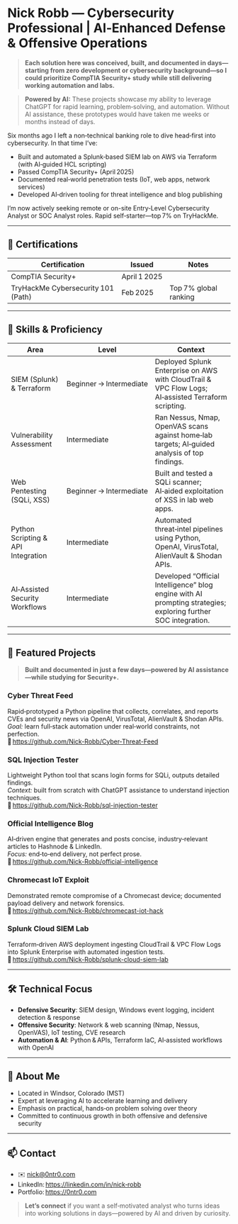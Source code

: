 # Nick Robb — Cybersecurity Professional | AI‑Enhanced Defense & Offensive Operations

> **Each solution here was conceived, built, and documented in days—starting from zero development or cybersecurity background—so I could prioritize CompTIA Security+ study while still delivering working automation and labs.**

> **Powered by AI:** These projects showcase my ability to leverage ChatGPT for rapid learning, problem‑solving, and automation. Without AI assistance, these prototypes would have taken me weeks or months instead of days.

Six months ago I left a non‑technical banking role to dive head‑first into cybersecurity. In that time I’ve:

-  Built and automated a Splunk‑based SIEM lab on AWS via Terraform (with AI‑guided HCL scripting)  
-  Passed CompTIA Security+ (April 2025)  
-  Documented real‑world penetration tests (IoT, web apps, network services)  
-  Developed AI‑driven tooling for threat intelligence and blog publishing  

I’m now actively seeking remote or on-site Entry‑Level Cybersecurity Analyst or SOC Analyst roles. Rapid self‑starter—top 7% on TryHackMe.

---

## 🔹 Certifications

| Certification                       | Issued       | Notes                      |
|-------------------------------------|--------------|----------------------------|
| CompTIA Security+                   | April 1 2025 |                             |
| TryHackMe Cybersecurity 101 (Path)  | Feb 2025     | Top 7% global ranking      |

---

## 🔹 Skills & Proficiency

| Area                                | Level                 | Context                                                                 |
|-------------------------------------|-----------------------|-------------------------------------------------------------------------|
| SIEM (Splunk) & Terraform           | Beginner → Intermediate | Deployed Splunk Enterprise on AWS with CloudTrail & VPC Flow Logs; AI‑assisted Terraform scripting. |
| Vulnerability Assessment            | Intermediate          | Ran Nessus, Nmap, OpenVAS scans against home‑lab targets; AI‑guided analysis of top findings.       |
| Web Pentesting (SQLi, XSS)          | Beginner → Intermediate | Built and tested a SQLi scanner; AI‑aided exploitation of XSS in lab web apps.                     |
| Python Scripting & API Integration  | Intermediate          | Automated threat‑intel pipelines using Python, OpenAI, VirusTotal, AlienVault & Shodan APIs.       |
| AI‑Assisted Security Workflows      | Intermediate          | Developed “Official Intelligence” blog engine with AI prompting strategies; exploring further SOC integration. |

---

## 🔹 Featured Projects

> **Built and documented in just a few days—powered by AI assistance—while studying for Security+.**

### Cyber Threat Feed  
Rapid‑prototyped a Python pipeline that collects, correlates, and reports CVEs and security news via OpenAI, VirusTotal, AlienVault & Shodan APIs.  
_Goal:_ learn full‑stack automation under real‑world constraints, not perfection.  
🔗 https://github.com/Nick-Robb/Cyber-Threat-Feed

### SQL Injection Tester  
Lightweight Python tool that scans login forms for SQLi, outputs detailed findings.  
_Context:_ built from scratch with ChatGPT assistance to understand injection techniques.  
🔗 https://github.com/Nick-Robb/sql-injection-tester

### Official Intelligence Blog  
AI‑driven engine that generates and posts concise, industry‑relevant articles to Hashnode & LinkedIn.  
_Focus:_ end‑to‑end delivery, not perfect prose.  
🔗 https://github.com/Nick-Robb/official-intelligence

### Chromecast IoT Exploit  
Demonstrated remote compromise of a Chromecast device; documented payload delivery and network forensics.  
🔗 https://github.com/Nick-Robb/chromecast-iot-hack

### Splunk Cloud SIEM Lab  
Terraform‑driven AWS deployment ingesting CloudTrail & VPC Flow Logs into Splunk Enterprise with automated ingestion tests.  
🔗 https://github.com/Nick-Robb/splunk-cloud-siem-lab  

---

## 🛠️ Technical Focus

- **Defensive Security**: SIEM design, Windows event logging, incident detection & response  
- **Offensive Security**: Network & web scanning (Nmap, Nessus, OpenVAS), IoT testing, CVE research  
- **Automation & AI**: Python & APIs, Terraform IaC, AI‑assisted workflows with OpenAI  

---

## 📍 About Me

- Located in Windsor, Colorado (MST)  
- Expert at leveraging AI to accelerate learning and delivery  
- Emphasis on practical, hands‑on problem solving over theory  
- Committed to continuous growth in both offensive and defensive security  

---

## 📫 Contact

- ✉️ nick@0ntr0.com  
- LinkedIn: https://linkedin.com/in/nick‑robb  
- Portfolio: https://0ntr0.com  

> **Let’s connect** if you want a self‑motivated analyst who turns ideas into working solutions in days—powered by AI and driven by curiosity.  



